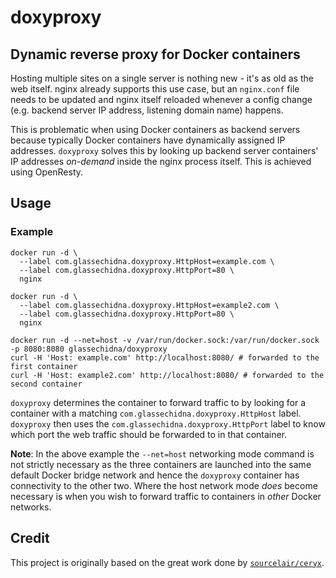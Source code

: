 # doxyproxy 
## Dynamic reverse proxy for Docker containers

Hosting multiple sites on a single server is nothing new - it's as old as
the web itself. nginx already supports this use case, but an `nginx.conf`
file needs to be updated and nginx itself reloaded whenever a config change
(e.g. backend server IP address, listening domain name) happens. 

This is problematic when using Docker containers as backend servers because 
typically Docker containers have dynamically assigned IP addresses. `doxyproxy`
solves this by looking up backend server containers' IP addresses _on-demand_
inside the nginx process itself. This is achieved using OpenResty. 

## Usage

### Example

```
docker run -d \
  --label com.glassechidna.doxyproxy.HttpHost=example.com \
  --label com.glassechidna.doxyproxy.HttpPort=80 \
  nginx

docker run -d \
  --label com.glassechidna.doxyproxy.HttpHost=example2.com \
  --label com.glassechidna.doxyproxy.HttpPort=80 \
  nginx

docker run -d --net=host -v /var/run/docker.sock:/var/run/docker.sock -p 8080:8080 glassechidna/doxyproxy
curl -H 'Host: example.com' http://localhost:8080/ # forwarded to the first container
curl -H 'Host: example2.com' http://localhost:8080/ # forwarded to the second container
```

`doxyproxy` determines the container to forward traffic to by looking for a
container with a matching `com.glassechidna.doxyproxy.HttpHost` label. `doxyproxy`
then uses the `com.glassechidna.doxyproxy.HttpPort` label to know which port
the web traffic should be forwarded to in that container.

**Note**: In the above example the `--net=host` networking mode command is not
strictly necessary as the three containers are launched into the same default
Docker bridge network and hence the `doxyproxy` container has connectivity to
the other two. Where the host network mode _does_ become necessary is when you
wish to forward traffic to containers in _other_ Docker networks.

## Credit

This project is originally based on the great work done by [`sourcelair/ceryx`][ceryx].

[ceryx]: https://github.com/sourcelair/ceryx
